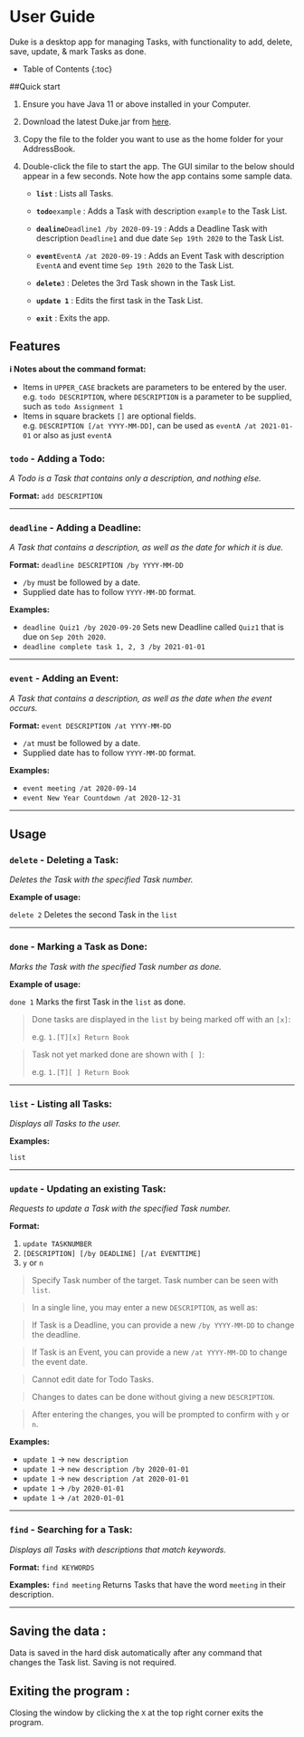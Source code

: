 # User Guide
Duke is a desktop app for managing Tasks, with functionality to add, delete, save, update, & mark Tasks as done.

* Table of Contents
{:toc}
  
##Quick start

1. Ensure you have Java 11 or above installed in your Computer.

2. Download the latest Duke.jar from [here](https://ethan-l-m-e.github.io/ip/).

3. Copy the file to the folder you want to use as the home folder for your AddressBook.

4. Double-click the file to start the app. The GUI similar to the below should appear in a few seconds. Note how the app contains some sample data.
  
    * **`list`** : Lists all Tasks.
  
    * **`todo`**`example` : Adds a Task with description `example` to the Task List.
    
    * **`dealine`**`Deadline1 /by 2020-09-19` : Adds a Deadline Task with description `Deadline1` and due date `Sep 19th 2020` to the Task List.
    
    * **`event`**`EventA /at 2020-09-19` : Adds an Event Task with description `EventA` and event time `Sep 19th 2020` to the Task List.
  
    * **`delete`**`3` : Deletes the 3rd Task shown in the Task List.
  
    * **`update 1`** : Edits the first task in the Task List.
  
    * **`exit`** : Exits the app.
  
## Features

<div markdown="block" class="alert alert-info">

**:information_source: Notes about the command format:**<br>

* Items in `UPPER_CASE` brackets are parameters to be entered by the user.<br>
  e.g. `todo DESCRIPTION`, where `DESCRIPTION` is a parameter to be supplied, such as `todo Assignment 1`
* Items in square brackets `[]` are optional fields.<br>
  e.g. `DESCRIPTION [/at YYYY-MM-DD]`, can be used as `eventA /at 2021-01-01` or also as just `eventA`
  
</div>

### `todo` - Adding a Todo: 
*A Todo is a Task that contains only a description, and nothing else.*

**Format:** `add DESCRIPTION` 

___

### `deadline` - Adding a Deadline: 
*A Task that contains a description, as well as the date for which it is due.*

**Format:** `deadline DESCRIPTION​ /by YYYY-MM-DD`

* `/by` must be followed by a date.
* Supplied date has to follow `YYYY-MM-DD` format.

**Examples:**
*  `deadline Quiz1 /by 2020-09-20` Sets new Deadline called `Quiz1` that is due on `Sep 20th 2020`.
*  `deadline complete task 1, 2, 3 /by 2021-01-01` 

___

### `event` - Adding an Event: 
*A Task that contains a description, as well as the date when the event occurs.*

**Format:** `event DESCRIPTION /at YYYY-MM-DD`

* `/at` must be followed by a date.
* Supplied date has to follow `YYYY-MM-DD` format.

**Examples:**
*  `event meeting /at 2020-09-14`
*  `event New Year Countdown /at 2020-12-31` 

___

## Usage

### `delete` - Deleting a Task:

*Deletes the Task with the specified Task number.*

**Example of usage:** 

`delete 2` Deletes the second Task in the `list`

___

### `done` - Marking a Task as Done:

*Marks the Task with the specified Task number as done.*

**Example of usage:** 

`done 1` Marks the first Task in the `list` as done.

> Done tasks are displayed in the `list` by being marked off with an `[x]`:
>
> e.g. `1.[T][x] Return Book`

> Task not yet marked done are shown with `[ ]`:
>
> e.g. `1.[T][ ] Return Book`

___

### `list` - Listing all Tasks:

*Displays all Tasks to the user.*

**Examples:** 

`list`

___

### `update` - Updating an existing Task:

*Requests to update a Task with the specified Task number.*

**Format:**
1. `update TASKNUMBER`
2. `[DESCRIPTION] [/by DEADLINE] [/at EVENTTIME]` 
3. `y` or `n` 

> Specify Task number of the target. Task number can be seen with `list`.

> In a single line, you may enter a new `DESCRIPTION`, as well as:

> If Task is a Deadline, you can provide a new `/by YYYY-MM-DD` to change the deadline.

> If Task is an Event, you can provide a new `/at YYYY-MM-DD` to change the event date.

> Cannot edit date for Todo Tasks.

> Changes to dates can be done without giving a new `DESCRIPTION`.

> After entering the changes, you will be prompted to confirm with `y` or `n`.

**Examples:**
* `update 1` -> `new description`
* `update 1` -> `new description /by 2020-01-01`
* `update 1` -> `new description /at 2020-01-01`
* `update 1` -> `/by 2020-01-01` 
* `update 1` -> `/at 2020-01-01` 

___

### `find` - Searching for a Task:

*Displays all Tasks with descriptions that match keywords.*

**Format:** `find KEYWORDS`

**Examples:** 
`find meeting` Returns Tasks that have the word `meeting` in their description.

___

## Saving the data :

Data is saved in the hard disk automatically after any command that changes the Task list. Saving is not required.

## Exiting the program : 

Closing the window by clicking the `X` at the top right corner exits the program.

